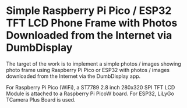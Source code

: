 # Simple Raspberry Pi Pico / ESP32 TFT LCD Phone Frame with Photos Downloaded from the Internet via DumbDisplay

The target of the work is to implement a simple photos / images showing photo frame using Raspberry Pi Pico or ESP32 with photos / images downloaded
from the Internet via the DumbDisplay app.

For Raspberry Pi Pico (WiFi), a ST7789 2.8 inch 280x320 SPI TFT LCD Module is attached to a Raspberry Pi PicoW board.
For ESP32, LiLyGo TCamera Plus Board is used. 
